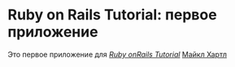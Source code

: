 # Ruby on Rails Tutorial: первое приложение

Это первое приложение для 
[*Ruby onRails Tutorial*](http://railstutorial.org/)
[Майкл Хартл](http://michaelhartl.com/)


